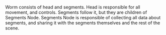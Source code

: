 Worm consists of head and segments. Head is responsible for all movement, and controls. Segments follow it, but they are children of Segments Node. Segments Node is responsible of collecting all data about segments, and sharing it with the segments themselves and the rest of the scene.